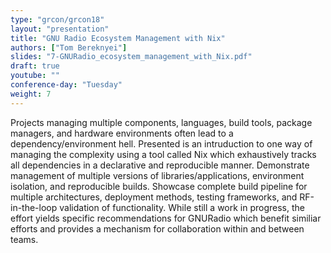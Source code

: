 ```yaml
---
type: "grcon/grcon18"
layout: "presentation"
title: "GNU Radio Ecosystem Management with Nix"
authors: ["Tom Bereknyei"]
slides: "7-GNURadio_ecosystem_management_with_Nix.pdf"
draft: true
youtube: ""
conference-day: "Tuesday"
weight: 7
---
```

Projects managing multiple components, languages, build tools, package managers, and hardware environments often lead to a dependency/environment hell. Presented is an intruduction to one way of managing the complexity using a tool called Nix which exhaustively tracks all dependencies in a declarative and reproducible manner. Demonstrate management of multiple versions of libraries/applications, environment isolation, and reproducible builds. Showcase complete build pipeline for multiple architectures, deployment methods, testing frameworks, and RF-in-the-loop validation of functionality. While still a work in progress, the effort yields specific recommendations for GNURadio which benefit similiar efforts and provides a mechanism for collaboration within and between teams.
